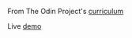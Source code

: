From The Odin Project's [curriculum](http://www.theodinproject.com/courses/web-development-101/lessons/html-css)

Live [demo](https://sarpisik.github.io/google-homepage/#)
